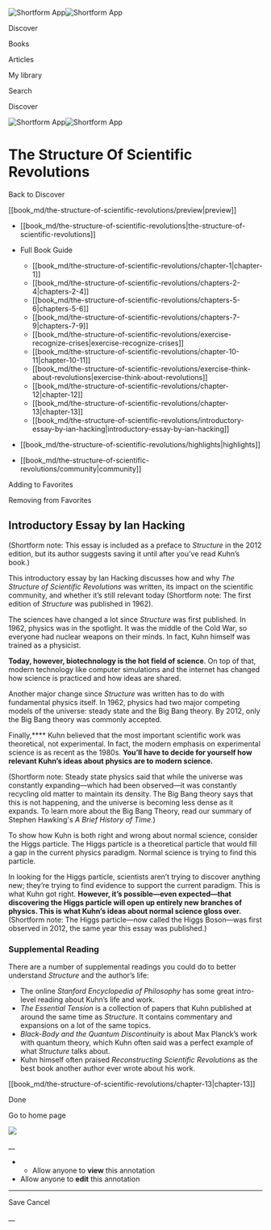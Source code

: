 ![Shortform App](/img/logo.36a2399e.svg)![Shortform App](/img/logo-dark.70c1b072.svg)

Discover

Books

Articles

My library

Search

Discover

![Shortform App](/img/logo.36a2399e.svg)![Shortform App](/img/logo-dark.70c1b072.svg)

# The Structure Of Scientific Revolutions

Back to Discover

[[book_md/the-structure-of-scientific-revolutions/preview|preview]]

  * [[book_md/the-structure-of-scientific-revolutions|the-structure-of-scientific-revolutions]]
  * Full Book Guide

    * [[book_md/the-structure-of-scientific-revolutions/chapter-1|chapter-1]]
    * [[book_md/the-structure-of-scientific-revolutions/chapters-2-4|chapters-2-4]]
    * [[book_md/the-structure-of-scientific-revolutions/chapters-5-6|chapters-5-6]]
    * [[book_md/the-structure-of-scientific-revolutions/chapters-7-9|chapters-7-9]]
    * [[book_md/the-structure-of-scientific-revolutions/exercise-recognize-crises|exercise-recognize-crises]]
    * [[book_md/the-structure-of-scientific-revolutions/chapter-10-11|chapter-10-11]]
    * [[book_md/the-structure-of-scientific-revolutions/exercise-think-about-revolutions|exercise-think-about-revolutions]]
    * [[book_md/the-structure-of-scientific-revolutions/chapter-12|chapter-12]]
    * [[book_md/the-structure-of-scientific-revolutions/chapter-13|chapter-13]]
    * [[book_md/the-structure-of-scientific-revolutions/introductory-essay-by-ian-hacking|introductory-essay-by-ian-hacking]]
  * [[book_md/the-structure-of-scientific-revolutions/highlights|highlights]]
  * [[book_md/the-structure-of-scientific-revolutions/community|community]]



Adding to Favorites 

Removing from Favorites 

## Introductory Essay by Ian Hacking

(Shortform note: This essay is included as a preface to _Structure_ in the 2012 edition, but its author suggests saving it until after you’ve read Kuhn’s book.)

This introductory essay by Ian Hacking discusses how and why _The Structure of Scientific Revolutions_ was written, its impact on the scientific community, and whether it’s still relevant today (Shortform note: The first edition of _Structure_ was published in 1962).

The sciences have changed a lot since _Structure_ was first published. In 1962, physics was in the spotlight. It was the middle of the Cold War, so everyone had nuclear weapons on their minds. In fact, Kuhn himself was trained as a physicist.

**Today, however, biotechnology is the hot field of science**. On top of that, modern technology like computer simulations and the internet has changed how science is practiced and how ideas are shared.

Another major change since _Structure_ was written has to do with fundamental physics itself. In 1962, physics had two major competing models of the universe: steady state and the Big Bang theory. By 2012, only the Big Bang theory was commonly accepted.

Finally,**** Kuhn believed that the most important scientific work was theoretical, not experimental. In fact, the modern emphasis on experimental science is as recent as the 1980s. **You’ll have to decide for yourself how relevant Kuhn’s ideas about physics are to modern science.**

(Shortform note: Steady state physics said that while the universe was constantly expanding—which had been observed—it was constantly recycling old matter to maintain its density. The Big Bang theory says that this is not happening, and the universe is becoming less dense as it expands. To learn more about the Big Bang Theory, read our summary of Stephen Hawking's _A Brief History of Time._)

To show how Kuhn is both right and wrong about normal science, consider the Higgs particle. The Higgs particle is a theoretical particle that would fill a gap in the current physics paradigm. Normal science is trying to find this particle.

In looking for the Higgs particle, scientists aren’t trying to discover anything new; they’re trying to find evidence to support the current paradigm. This is what Kuhn got right. **However, it’s possible—even expected—that discovering the Higgs particle will open up entirely new branches of physics. This is what Kuhn’s ideas about normal science gloss over.**(Shortform note: The Higgs particle—now called the Higgs Boson—was first observed in 2012, the same year this essay was published.)

### Supplemental Reading

There are a number of supplemental readings you could do to better understand _Structure_ and the author’s life:

  * The online _Stanford Encyclopedia of Philosophy_ has some great intro-level reading about Kuhn’s life and work. 
  * _The Essential Tension_ is a collection of papers that Kuhn published at around the same time as _Structure_. It contains commentary and expansions on a lot of the same topics.
  * _Black-Body and the Quantum Discontinuity_ is about Max Planck’s work with quantum theory, which Kuhn often said was a perfect example of what _Structure_ talks about.
  * Kuhn himself often praised _Reconstructing Scientific Revolutions_ as the best book another author ever wrote about his work.



[[book_md/the-structure-of-scientific-revolutions/chapter-13|chapter-13]]

Done

Go to home page 

![](https://bat.bing.com/action/0?ti=56018282&Ver=2&mid=c20411e2-740f-4a01-a6cf-68e5fda5ea6c&sid=1711133063fa11eebdec89a8b8ae3bbc&vid=171147a063fa11eea7440fcfeb230d96&vids=0&msclkid=N&pi=0&lg=en-US&sw=800&sh=600&sc=24&nwd=1&tl=Shortform%20%7C%20Book&p=https%3A%2F%2Fwww.shortform.com%2Fapp%2Fbook%2Fthe-structure-of-scientific-revolutions%2Fintroductory-essay-by-ian-hacking&r=&lt=312&evt=pageLoad&sv=1&rn=596288)

__

  *   * Allow anyone to **view** this annotation
  * Allow anyone to **edit** this annotation



* * *

Save Cancel

__



